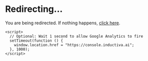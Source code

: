 # Redirecting...

You are being redirected. If nothing happens, [click here](https://console.inductiva.ai).

```{raw} html
<script>
  // Optional: Wait 1 second to allow Google Analytics to fire
  setTimeout(function () {
    window.location.href = "https://console.inductiva.ai";
  }, 1000);
</script>
```